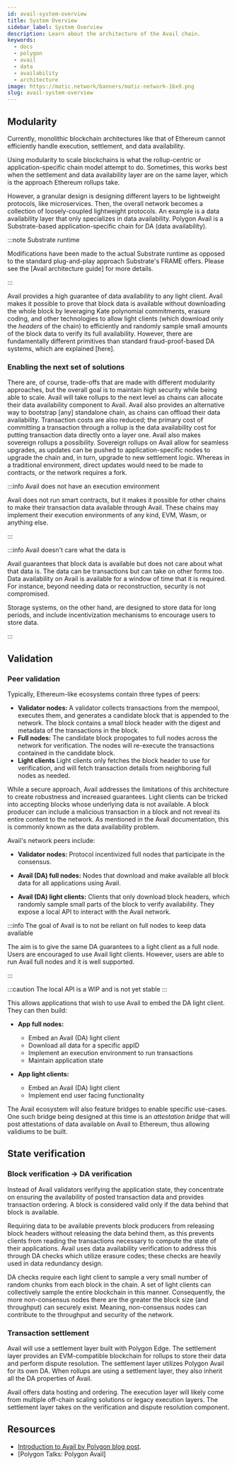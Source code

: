 ```yaml
---
id: avail-system-overview
title: System Overview
sidebar_label: System Overview
description: Learn about the architecture of the Avail chain.
keywords:
  - docs
  - polygon
  - avail
  - data
  - availability
  - architecture
image: https://matic.network/banners/matic-network-16x9.png
slug: avail-system-overview
---
```


## Modularity

Currently, monolithic blockchain architectures like that of Ethereum 
cannot efficiently handle execution, settlement, and data availability. 

Using modularity to scale blockchains is what the rollup-centric or 
application-specific chain model attempt to do. Sometimes, this works 
best when the settlement and data availability layer are on the same 
layer, which is the approach Ethereum rollups take.

However, a granular design is designing different layers to be lightweight 
protocols, like microservices. Then, the overall network becomes a collection 
of loosely-coupled lightweight protocols. An example is a data availability 
layer that only specializes in data availability. Polygon Avail is a Substrate-based 
application-specific chain for DA (data availability). 

:::note Substrate runtime

Modifications have been made to the actual Substrate runtime as opposed to 
the standard plug-and-play approach Substrate's FRAME offers. Please see the 
[Avail architecture guide] for more details.

:::

Avail provides a high guarantee of data availability to any light client. 
Avail makes it possible to prove that block data is available without
downloading the whole block by leveraging Kate polynomial commitments,
erasure coding, and other technologies to allow light clients (which
download only the _headers_ of the chain) to efficiently and randomly
sample small amounts of the block data to verify its full
availability. However, there are fundamentally different primitives than 
standard fraud-proof-based DA systems, which are explained [here].

### Enabling the next set of solutions

There are, of course, trade-offs that are made with different modularity 
approaches, but the overall goal is to maintain high security while being able 
to scale. Avail will take rollups to the next level as chains can allocate 
their data availability component to Avail. Avail also provides an alternative 
way to bootstrap [any] standalone chain, as chains can offload their data 
availability. Transaction costs are also reduced; the primary cost 
of committing a transaction through a rollup is the data availability cost for 
putting transaction data directly onto a layer one. Avail also makes sovereign 
rollups a possibility. Sovereign rollups on Avail allow for seamless upgrades, 
as updates can be pushed to application-specific nodes to upgrade the chain and, 
in turn, upgrade to new settlement logic. Whereas in a traditional environment, 
direct updates would need to be made to contracts, or the network requires a fork.

:::info Avail does not have an execution environment

Avail does not run smart contracts, but it makes it possible
for other chains to make their transaction data available through Avail.
These chains may implement their execution environments of any kind,
EVM, Wasm, or anything else.

:::

:::info Avail doesn't care what the data is

Avail guarantees that block data is available but does not care about
what that data is. The data can be transactions but can take
on other forms too. Data availability on Avail is available 
for a window of time that it is required. For instance, beyond needing
data or reconstruction, security is not compromised.

Storage systems, on the other hand, are designed to store data for long
periods, and include incentivization mechanisms to encourage users
to store data.

:::

## Validation

### Peer validation

Typically, Ethereum-like ecosystems contain three types of peers:

* **Validator nodes:**
  A validator collects transactions from the mempool, executes them, and generates a 
  candidate block that is appended to the network. The block contains a small block 
  header with the digest and metadata of the transactions in the block.
* **Full nodes:**
  The candidate block propogates to full nodes across the network for verification. 
  The nodes will re-execute the transactions contained in the candidate block. 
* **Light clients**
  Light clients only fetches the block header to use for verification, and will fetch 
  transaction details from neighboring full nodes as needed.

While a secure approach, Avail addresses the limitations of this architecture to create 
robustness and increased guarantees. Light clients can be tricked into accepting blocks 
whose underlying data is not available. A block producer can include a malicious transaction 
in a block and not reveal its entire content to the network. As mentioned in the Avail
documentation, this is commonly known as the data availability problem.

Avail's network peers include:

* **Validator nodes:**
  Protocol incentivized full nodes that participate in the consensus.

* **Avail (DA) full nodes:**
   Nodes that download and make available all block data for all applications
   using Avail.

* **Avail (DA) light clients:**
   Clients that only download block headers, which randomly sample small parts of 
   the block to verify availability. They expose a local API to interact with the 
   Avail network.

:::info The goal of Avail is to not be reliant on full nodes to keep data available

  The aim is to give the same DA guarantees to a light client as a full node. 
  Users are encouraged to use Avail light clients. However, users are able to run Avail 
  full nodes and it is well supported.

:::

:::caution The local API is a WIP and is not yet stable
:::

This allows applications that wish to use Avail to embed the DA light
client. They can then build:

* **App full nodes:**
  - Embed an Avail (DA) light client
  - Download all data for a specific appID
  - Implement an execution environment to run transactions
  - Maintain application state

* **App light clients:**
  - Embed an Avail (DA) light client
  - Implement end user facing functionality

The Avail ecosystem will also feature bridges to enable specific
use-cases. One such bridge being designed at this time is an
_attestation bridge_ that will post attestations of data available on
Avail to Ethereum, thus allowing validiums to be built.

## State verification

### Block verification -> DA verification

Instead of Avail validators verifying the application state, they concentrate 
on ensuring the availability of posted transaction data and provides transaction 
ordering. A block is considered valid only if the data behind that block is available.

Requiring data to be available prevents block producers from releasing block headers
without releasing the data behind them, as this prevents clients from reading the 
transactions necessary to compute the state of their applications. Avail uses data 
availability verification to address this through DA checks which utilize erasure 
codes; these checks are heavily used in data redundancy design.

DA checks require each light client to sample a very small number of random chunks 
from each block in the chain. A set of light clients can collectively sample the 
entire blockchain in this manner. Consequently, the more non-consensus nodes there are 
the greater the block size (and throughput) can securely exist. Meaning, non-consensus 
nodes can contribute to the throughput and security of the network.

### Transaction settlement

Avail will use a settlement layer built with Polygon Edge. The settlement layer 
provides an EVM-compatible blockchain for rollups to store their data and perform 
dispute resolution. The settlement layer utilizes Polygon Avail for its own DA. 
When rollups are using a settlement layer, they also inherit all the 
DA properties of Avail.

Avail offers data hosting and ordering. The execution layer will likely come from 
multiple off-chain scaling solutions or legacy execution layers. The settlement
layer takes on the verification and dispute resolution component.

## Resources

- [Introduction to Avail by Polygon blog post](https://medium.com/the-polygon-blog/introducing-avail-by-polygon-a-robust-general-purpose-scalable-data-availability-layer-98bc9814c048).
- [Polygon Talks: Polygon Avail]
